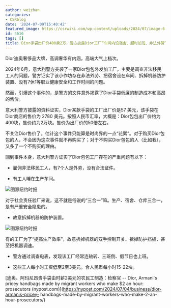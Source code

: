 ```yaml
---
author: weizhan
categories:
- CSRblog
date: '2024-07-09T15:40:42'
featured_image: https://csrwiki.com/wp-content/uploads/2024/07/image-6.png
id: 4616
tags: []
title: Dior手袋出厂价400卖2万，警方披露Dior工厂“车间内设宿舍、超时加班、非法外劳”
---
```


Dior迪奥奢侈品大牌，高调奢华有内涵，高端大气上档次。

2024年6月，意大利警方突袭了一家Dior包包外发加工厂，主要是调查非法移民工人的问题，警方证实了该小作坊存在非法外劳、把宿舍设在车间、拆掉机器防护装置、没有7休1等职业健康安全和工作时间的问题。

然而，引爆这个事件的，是警方的文件意外揭露了Dior手袋低廉的制造成本和高昂的售价。

意大利警方披露的资料证实，Dior某款手袋的工厂出厂价是57 美元，该手袋在Dior商店的售价为 2780
美元。按照人民币汇率，大概是：Dior包包出厂价约为400块，售价约为2万块。售价为出厂价的50倍左右。

不关注Dior售价了。估计这个事件只能算是时尚界的一点“花絮”。对于购买Dior包包的人，不会因为这次事件就不再购买了；对于不购买Dior包包的人（比如我），又多了一个不购买的理由。

回到事件本身，意大利警方证实了Dior包包工厂存在的严重问题有以下：

  * 雇佣非法移民工人，有7个人是外劳，没有合法证件。

  * 有工人睡在生产车间。

![](https://csrwiki.com/wp-content/uploads/2024/07/image-3.png)图源纽约时报

对于社会责任验厂来说，这不就是俗说的“三合一”嘛。生产、宿舍、仓库三合一，是有严重安全隐患的。

  * 故意拆掉机器的防护装置。

![](https://csrwiki.com/wp-content/uploads/2024/07/image-4.png)图源纽约时报

有的工厂为了“提高生产效率”，故意拆掉机器的双手控制开关、拆掉防护挡板，甚至把机器调速。

  * 警方通过调查电表，发现该工厂经常连轴转、三班倒、假节日也上班。

  * 这些工人每小时工资低至2至3美元。合人民币每小时15-22块。

[迪奥、阿玛尼昂贵手袋由时薪2美元的农民工制造：检察官 -- Dior, Armani's pricey handbags made by migrant
workers who make $2 an hour: prosecutors
(nypost.com)](https://nypost.com/2024/07/04/business/dior-armanis-pricey-
handbags-made-by-migrant-workers-who-make-2-an-hour-prosecutors/)


